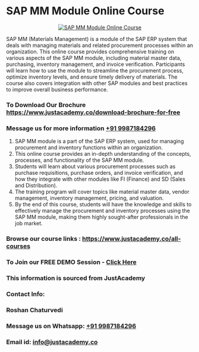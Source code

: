 # SAP MM Module Online Course

<p align="center">
  <a href="https://justacademy.co/course-detail/sap-mm-training">
    <img src="https://justacademy.co/storage2/course_image/1709190408_course_image.webp" alt="SAP MM Module Online Course">
  </a>
</p>


SAP MM (Materials Management) is a module of the SAP ERP system that deals with managing materials and related procurement processes within an organization. This online course provides comprehensive training on various aspects of the SAP MM module, including material master data, purchasing, inventory management, and invoice verification. Participants will learn how to use the module to streamline the procurement process, optimize inventory levels, and ensure timely delivery of materials. The course also covers integration with other SAP modules and best practices to improve overall business performance. 
### To Download Our Brochure https://www.justacademy.co/download-brochure-for-free
### Message us for more information [+91 9987184296](https://api.whatsapp.com/send?phone=919987184296)
1) SAP MM module is a part of the SAP ERP system, used for managing procurement and inventory functions within an organization.
2) This online course provides an in-depth understanding of the concepts, processes, and functionality of the SAP MM module.
3) Students will learn about various procurement processes such as purchase requisitions, purchase orders, and invoice verification, and how they integrate with other modules like FI (Finance) and SD (Sales and Distribution).
4) The training program will cover topics like material master data, vendor management, inventory management, pricing, and valuation.
5) By the end of this course, students will have the knowledge and skills to effectively manage the procurement and inventory processes using the SAP MM module, making them highly sought-after professionals in the job market.

### Browse our course links : https://www.justacademy.co/all-courses 
### To Join our FREE DEMO Session - [Click Here](https://www.justacademy.co/register-for-course-demo)


### This information is sourced from JustAcademy
### Contact Info:
### Roshan Chaturvedi
### Message us on Whatsapp: [+91 9987184296](https://api.whatsapp.com/send?phone=919987184296)
### Email id: [info@justacademy.co](mailto:info@justacademy.co)
                    